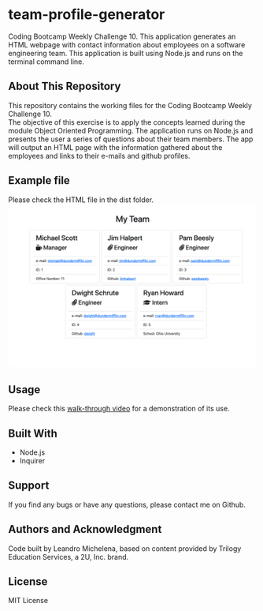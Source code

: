 # team-profile-generator
Coding Bootcamp Weekly Challenge 10. This application generates an HTML webpage with contact information about employees on a software engineering team. This application is built using Node.js and runs on the terminal command line.

## About This Repository
This repository contains the working files for the Coding Bootcamp Weekly Challenge 10. <br>
The objective of this exercise is to apply the concepts learned during the module Object Oriented Programming. The application runs on Node.js and presents the user a series of questions about their team members. The app will output an HTML page with the information gathered about the employees and links to their e-mails and github profiles.

## Example file
Please check the HTML file in the dist folder.
![](./images/PageScreenshot.png)

## Usage
Please check this [walk-through video](https://drive.google.com/file/d/1dpovwHS9I5fWbOk89RRicIvJmUGserhY/view) for a demonstration of its use.

## Built With
* Node.js
* Inquirer

## Support
If you find any bugs or have any questions, please contact me on Github.

## Authors and Acknowledgment
Code built by Leandro Michelena, based on content provided by Trilogy Education Services, a 2U, Inc. brand.  

## License
MIT License
